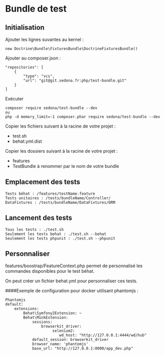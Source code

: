 Bundle de test
=============

Initialisation 
---------------
Ajouter les lignes suvantes au kernel :

    new Doctrine\Bundle\FixturesBundle\DoctrineFixturesBundle()

Ajouter au composer.json :

    "repositories": [
        {
            "type": "vcs",
            "url": "git@git.sedona.fr:php/test-bundle.git"
        }
    ]
Exécuter

    composer require sedona/test-bundle --dev
    ou
    php -d memory_limit=-1 composer.phar require sedona/test-bundle --dev
    
Copier les fichiers suivant à la racine de votre projet :
- test.sh
- behat.yml.dist

Copier les dossiers suivant à la racine de votre projet :
- features
- TestBundle à renommer par le nom de votre bundle


Emplacement des tests
----------------
    Tests béhat : /features/testName.feature
    Tests unitaires : /tests/bundleName/Controller/
    DataFixtures : /tests/bundleName/DataFixtures/ORM

Lancement des tests
-----------
    Tous les tests : ./test.sh
    Seulement les tests behat : ./test.sh --behat
    Seulement les tests phpunit : ./test.sh --phpunit

Personnaliser
-------------
features/boostrap/FeatureContext.php permet de personnalisé les commandes disponibles pour le test béhat.

On peut créer un fichier behat.yml pour personnaliser ces tests.

####Exemple de configuration pour docker utilisant phantomjs :

    Phantomjs
    default:
        extensions:
            Behat\Symfony2Extension: ~
            Behat\MinkExtension:
                sessions:
                    browserkit_driver:
                         selenium2:
                            wd_host: "http://127.0.0.1:4444/wd/hub"
                default_session: browserkit_driver
                browser_name: 'phantomjs'
                base_url: "http://127.0.0.1:8000/app_dev.php"